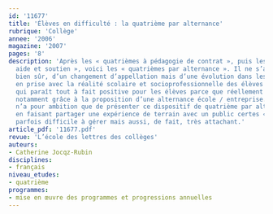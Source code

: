 ```yaml
---
id: '11677'
title: 'Élèves en difficulté : la quatrième par alternance'
rubrique: 'Collège'
annee: '2006'
magazine: '2007'
pages: '8'
description: 'Après les « quatrièmes à pédagogie de contrat », puis les « quatrièmes
  aide et soutien », voici les « quatrièmes par alternance ». Il ne s’agit pas seulement,
  bien sûr, d’un changement d’appellation mais d’une évolution dans les objectifs,
  en prise avec la réalité scolaire et socioprofessionnelle des élèves ; évolution
  qui paraît tout à fait positive pour les élèves parce que réellement remotivante,
  notamment grâce à la proposition d’une alternance école / entreprise. Cet article
  n’a pour ambition que de présenter ce dispositif de quatrième par alternance tout
  en faisant partager une expérience de terrain avec un public certes « ciblé » et
  parfois difficile à gérer mais aussi, de fait, très attachant.'
article_pdf: '11677.pdf'
revue: 'L’école des lettres des collèges'
auteurs:
- Catherine Jocqz-Rubin
disciplines:
- français
niveau_etudes:
- quatrième
programmes:
- mise en œuvre des programmes et progressions annuelles
---
```


